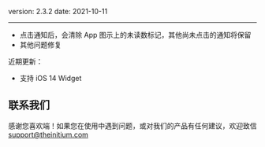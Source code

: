 version: 2.3.2
date: 2021-10-11

---

- 点击通知后，会清除 App 图示上的未读数标记，其他尚未点击的通知将保留
- 其他问题修复

近期更新：
- 支持 iOS 14 Widget

## 联系我们

感谢您喜欢端！如果您在使用中遇到问题，或对我们的产品有任何建议，欢迎致信 [support@theinitium.com](mailto:support@theinitium.com)
